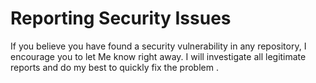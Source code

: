 # Reporting Security Issues #

If you believe you have found a security vulnerability in any repository, I encourage you to let Me know right away. I will investigate all legitimate reports and do my best to quickly fix the problem .
